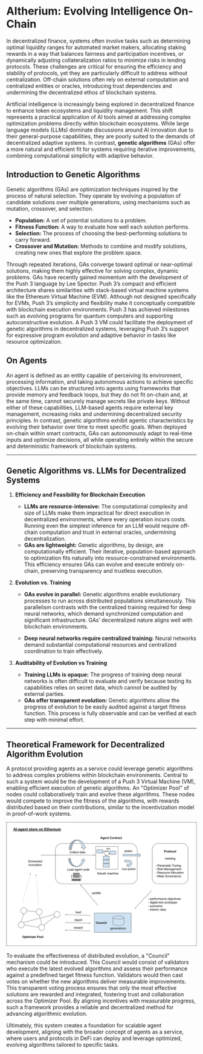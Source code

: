 # AItherium: Evolving Intelligence On-Chain

In decentralized finance, systems often involve tasks such as determining optimal liquidity ranges for automated market makers, allocating staking rewards in a way that balances fairness and participation incentives, or dynamically adjusting collateralization ratios to minimize risks in lending protocols. These challenges are critical for ensuring the efficiency and stability of protocols, yet they are particularly difficult to address without centralization. Off-chain solutions often rely on external computation and centralized entities or oracles, introducing trust dependencies and undermining the decentralized ethos of blockchain systems.

Artificial intelligence is increasingly being explored in decentralized finance to enhance token ecosystems and liquidity management. This shift represents a practical application of AI tools aimed at addressing complex optimization problems directly within blockchain ecosystems. While large language models (LLMs) dominate discussions around AI innovation due to their general-purpose capabilities, they are poorly suited to the demands of decentralized adaptive systems. In contrast, **genetic algorithms** (GAs) offer a more natural and efficient fit for systems requiring iterative improvements, combining computational simplicity with adaptive behavior.

## **Introduction to Genetic Algorithms**

Genetic algorithms (GAs) are optimization techniques inspired by the process of natural selection. They operate by evolving a population of candidate solutions over multiple generations, using mechanisms such as mutation, crossover, and selection.

- **Population:** A set of potential solutions to a problem.
- **Fitness Function:** A way to evaluate how well each solution performs.
- **Selection:** The process of choosing the best-performing solutions to carry forward.
- **Crossover and Mutation:** Methods to combine and modify solutions, creating new ones that explore the problem space.

Through repeated iterations, GAs converge toward optimal or near-optimal solutions, making them highly effective for solving complex, dynamic problems. GAs have recently gained momentum with the development of the Push 3 language by Lee Spector. Push 3’s compact and efficient architecture shares similarities with stack-based virtual machine systems like the Ethereum Virtual Machine (EVM). Although not designed specifically for EVMs, Push 3’s simplicity and flexibility make it conceptually compatible with blockchain execution environments. Push 3 has achieved milestones such as evolving programs for quantum computers and supporting autoconstructive evolution. A Push 3 VM could facilitate the deployment of genetic algorithms in decentralized systems, leveraging Push 3’s support for expressive program evolution and adaptive behavior in tasks like resource optimization.

## On Agents

An agent is defined as an entity capable of perceiving its environment, processing information, and taking autonomous actions to achieve specific objectives. LLMs can be structured into agents using frameworks that provide memory and feedback loops, but they do not fit on-chain and, at the same time, cannot securely manage secrets like private keys. Without either of these capabilities, LLM-based agents require external key management, increasing risks and undermining decentralized security principles. In contrast, genetic algorithms exhibit agentic characteristics by evolving their behavior over time to meet specific goals. When deployed on-chain within smart contracts, GAs can autonomously adapt to real-time inputs and optimize decisions, all while operating entirely within the secure and deterministic framework of blockchain systems.

---

## **Genetic Algorithms vs. LLMs for Decentralized Systems**

1. **Efficiency and Feasibility for Blockchain Execution**

   - **LLMs are resource-intensive:** The computational complexity and size of LLMs make them impractical for direct execution in decentralized environments, where every operation incurs costs. Running even the simplest inference for an LLM would require off-chain computation and trust in external oracles, undermining decentralization.
   - **GAs are lightweight:** Genetic algorithms, by design, are computationally efficient. Their iterative, population-based approach to optimization fits naturally into resource-constrained environments. This efficiency ensures GAs can evolve and execute entirely on-chain, preserving transparency and trustless execution.

2. **Evolution vs. Training**

   - **GAs evolve in parallel:** Genetic algorithms enable evolutionary processes to run across distributed populations simultaneously. This parallelism contrasts with the centralized training required for deep neural networks, which demand synchronized computation and significant infrastructure. GAs’ decentralized nature aligns well with blockchain environments.

   - **Deep neural networks require centralized training:** Neural networks demand substantial computational resources and centralized coordination to train effectively. 

3. **Auditability of Evolution vs Training**

   - **Training LLMs is opaque:** The progress of training deep neural networks is often difficult to evaluate and verify because testing its capabilities relies on secret data, which cannot be audited by external parties.
   - **GAs offer transparent evolution:** Genetic algorithms allow the progress of evolution to be easily audited against a target fitness function. This process is fully observable and can be verified at each step with minimal effort.

---

## **Theoretical Framework for Decentralized Algorithm Evolution**

A protocol providing agents as a service could leverage genetic algorithms to address complex problems within blockchain environments. Central to such a system would be the development of a Push 3 Virtual Machine (VM), enabling efficient execution of genetic algorithms. An "Optimizer Pool" of nodes could collaboratively train and evolve these algorithms. These nodes would compete to improve the fitness of the algorithms, with rewards distributed based on their contributions, similar to the incentivization model in proof-of-work systems.

![Components](/components.png)

To evaluate the effectiveness of distributed evolution, a "Council" mechanism could be introduced. This Council would consist of validators who execute the latest evolved algorithms and assess their performance against a predefined target fitness function. Validators would then cast votes on whether the new algorithms deliver measurable improvements. This transparent voting process ensures that only the most effective solutions are rewarded and integrated, fostering trust and collaboration across the Optimizer Pool. By aligning incentives with measurable progress, such a framework provides a reliable and decentralized method for advancing algorithmic evolution.

Ultimately, this system creates a foundation for scalable agent development, aligning with the broader concept of agents as a service, where users and protocols in DeFi can deploy and leverage optimized, evolving algorithms tailored to specific tasks.

